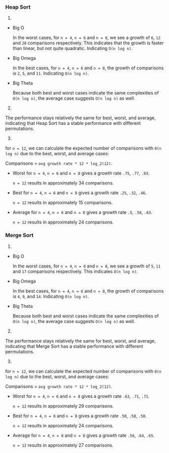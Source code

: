 ### Heap Sort

1.

- Big O
  
  In the worst cases, for `n = 4`, `n = 6` and `n = 8`, we see a growth of `6`, `12` and `20` comparisons respectively. This indicates that the growth is faster than linear, but not quite quadratic. Indicating `O(n log n)`. 

- Big Omega

  In the best cases, for `n = 4`, `n = 6` and `n = 8`, the growth of comparisons is `2`, `5`, and `11`. Indicating `O(n log n)`.

- Big Theta

  Because both best and worst cases indicate the same complexities of `O(n log n)`, the average case suggests `O(n log n)` as well.

2.

The performance stays relatively the same for best, worst, and average, indicating that Heap Sort has a stable performance with different permutations.


3.

for `n = 12`, we can calculate the expected number of comparisons with `O(n log n)` due to the best, worst, and average cases:

Comparisons = `avg growth rate * 12 * log_2(12)`.

- Worst
  for `n = 4`, `n = 6` and `n = 8` gives a growth rate `.75`, `.77`, `.83`.
  
  `n = 12` results in approximately 34 comparisons.
- Best
  for `n = 4`, `n = 6` and `n = 8` gives a growth rate `.25`, `.32`, `.46`.
  
  `n = 12` results in approximately 15 comparisons.
- Average
  for `n = 4`, `n = 6` and `n = 8` gives a growth rate `.5`, `.58`, `.63`.
  
  `n = 12` results in approximately 24 comparisons.

### Merge Sort
  
1.

- Big O
  
  In the worst cases, for `n = 4`, `n = 6` and `n = 8`, we see a growth of `5`, `11` and `17` comparisons respectively. This   indicates `O(n log n)`. 

- Big Omega

  In the best cases, for `n = 4`, `n = 6` and `n = 8`, the growth of comparisons is `4`, `9`, and `14`. Indicating `O(n log n)`.

- Big Theta

  Because both best and worst cases indicate the same complexities of `O(n log n)`, the average case suggests `O(n log n)`     as well.

2.

The performance stays relatively the same for best, worst, and average, indicating that Merge Sort has a stable performance with different permutations.


3.

for `n = 12`, we can calculate the expected number of comparisons with `O(n log n)` due to the best, worst, and average cases:

Comparisons = `avg growth rate * 12 * log_2(12)`.

- Worst
  for `n = 4`, `n = 6` and `n = 8` gives a growth rate `.63`, `.71`, `.71`.
  
  `n = 12` results in approximately 29 comparisons.
- Best
  for `n = 4`, `n = 6` and `n = 8` gives a growth rate `.50`, `.58`, `.58`.
  
  `n = 12` results in approximately 24 comparisons.
- Average
  for `n = 4`, `n = 6` and `n = 8` gives a growth rate `.56`, `.64`, `.65`.
  
  `n = 12` results in approximately 27 comparisons.
